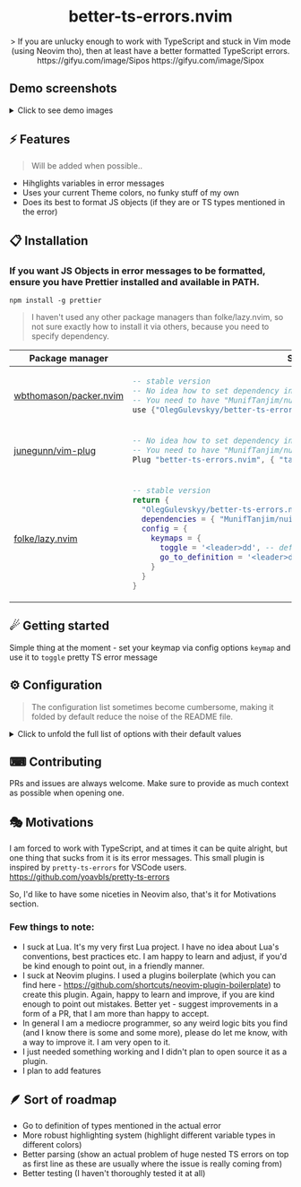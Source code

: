 <p align="center">
  <h1 align="center">better-ts-errors.nvim</h2>
</p>

<p align="center">
    > If you are unlucky enough to work with TypeScript and stuck in Vim mode (using Neovim tho), then at least have a better formatted TypeScript errors.
    https://gifyu.com/image/Sipos
    https://gifyu.com/image/Sipox
</p>

## Demo screenshots
<details>
<summary>Click to see demo images</summary>
<img src="https://raw.githubusercontent.com/OlegGulevskyy/better-ts-errors.nvim/main/images/demo_1.png" alt="demo 1">
<img src="https://raw.githubusercontent.com/OlegGulevskyy/better-ts-errors.nvim/main/images/demo_2.png" alt="demo 2">
</details>



## ⚡️ Features

> Will be added when possible..

- Hihglights variables in error messages
- Uses your current Theme colors, no funky stuff of my own
- Does its best to format JS objects (if they are or TS types mentioned in the error)

## 📋 Installation
### If you want JS Objects in error messages to be formatted, ensure you have Prettier installed and available in PATH.
```
npm install -g prettier
```

> I haven't used any other package managers than folke/lazy.nvim, so not sure exactly how to install it via others, because you need to specify dependency.

<div align="center">
<table>
<thead>
<tr>
<th>Package manager</th>
<th>Snippet</th>
</tr>
</thead>
<tbody>
<tr>
<td>

[wbthomason/packer.nvim](https://github.com/wbthomason/packer.nvim)

</td>
<td>

```lua
-- stable version
-- No idea how to set dependency in packer, pls let me know if you use it
-- You need to have "MunifTanjim/nui.nvim" as Dependency
use {"OlegGulevskyy/better-ts-errors.nvim" }
```

</td>
</tr>
<tr>
<td>

[junegunn/vim-plug](https://github.com/junegunn/vim-plug)

</td>
<td>

```lua
-- No idea how to set dependency in vim-plug, pls let me know if you use it
-- You need to have "MunifTanjim/nui.nvim" as Dependency
Plug "better-ts-errors.nvim", { "tag": "*" }
```

</td>
</tr>
<tr>
<td>

[folke/lazy.nvim](https://github.com/folke/lazy.nvim)

</td>
<td>

```lua
-- stable version
return {
  "OlegGulevskyy/better-ts-errors.nvim",
  dependencies = { "MunifTanjim/nui.nvim" },
  config = {
    keymaps = {
      toggle = '<leader>dd', -- default '<leader>dd'
      go_to_definition = '<leader>dx' -- default '<leader>dx'
    }
  }
}
```

</td>
</tr>
</tbody>
</table>
</div>

## ☄ Getting started

Simple thing at the moment - set your keymap via config options `keymap` and use it to `toggle` pretty TS error message

## ⚙ Configuration

> The configuration list sometimes become cumbersome, making it folded by default reduce the noise of the README file.

<details>
<summary>Click to unfold the full list of options with their default values</summary>

> **Note**: The options are also available in Neovim by calling `:h better-ts-errors.options`

```lua
require("better-ts-errors").setup({
    keymaps = {
      toggle = '<leader>dd' -- Toggling keymap
      go_to_definition = '<leader>dx' -- Go to problematic type from popup window
    }
})
```

</details>

## ⌨ Contributing

PRs and issues are always welcome. Make sure to provide as much context as possible when opening one.

## 🎭 Motivations

I am forced to work with TypeScript, and at times it can be quite alright, but one thing that sucks from it is its error messages.
This small plugin is inspired by `pretty-ts-errors` for VSCode users.
https://github.com/yoavbls/pretty-ts-errors

So, I'd like to have some niceties in Neovim also, that's it for Motivations section.

### Few things to note:
- I suck at Lua. It's my very first Lua project. I have no idea about Lua's conventions, best practices etc. I am happy to learn and adjust, if you'd be kind enough to point out, in a friendly manner.
- I suck at Neovim plugins. I used a plugins boilerplate (which you can find here - https://github.com/shortcuts/neovim-plugin-boilerplate) to create this plugin. Again, happy to learn and improve, if you are kind enough to point out mistakes. Better yet - suggest improvements in a form of a PR, that I am more than happy to accept.
- In general I am a mediocre programmer, so any weird logic bits you find (and I know there is some and some more), please do let me know, with a way to  improve it. I am very open to it.
- I just needed something working and I didn't plan to open source it as a plugin.
- I plan to add features


## 🪶 Sort of roadmap
- Go to definition of types mentioned in the actual error
- More robust highlighting system (highlight different variable types in different colors)
- Better parsing (show an actual problem of huge nested TS errors on top as first line as these are usually where the issue is really coming from)
- Better testing (I haven't thoroughly tested it at all)
